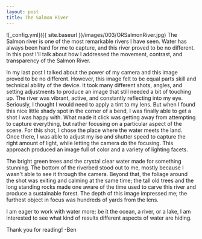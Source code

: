 ```yaml
---
layout: post
title: The Salmon River
---
```


![_config.yml]({{ site.baseurl }}/images/003/ORSalmonRiver.jpg)
The Salmon river is one of the most remarkable rivers I have seen. Water has always been hard for me to capture, and this river proved to be no different. In this post I'll talk about how I addressed the movement, contrast, and transparency of the Salmon River.


In my last post I talked about the power of my camera and this image proved to be no different. However, this image felt to be equal parts skill and technical ability of the device. It took many different shots, angles, and setting adjustments to produce an image that still needed a bit of touching up. The river was vibrant, active, and constantly reflecting into my eye. Seriously, I thought I would need to apply a tint to my lens. But when I found this nice little shady spot in the corner of a bend, I was finally able to get a shot I was happy with. What made it click was getting away from attempting to capture everything, but rather focusing on a particular aspect of the scene. For this shot, I chose the place where the water meets the land. Once there, I was able to adjust my iso and shutter speed to capture the right amount of light, while letting the camera do the focusing. This approach produced an image full of color and a variety of lighting facets.

The bright green trees and the crystal clear water made for something stunning. The bottom of the riverbed stood   out to me, mostly because I wasn't able to see it through the camera. Beyond that, the foliage around the shot was exiting and calming at the same time; the tall old trees and the long standing rocks made one aware of the time used to carve this river and produce a sustainable forest. The depth of this image impressed me; the furthest object in focus was hundreds of yards from the lens.

I am eager to work with water more; be it the ocean, a river, or a lake, I am interested to see what kind of results different aspects of water are hiding.

Thank you for reading!
-Ben
